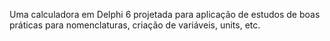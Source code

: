 Uma calculadora em Delphi 6 projetada para aplicação de estudos de boas práticas para nomenclaturas, criação de variáveis, units, etc.